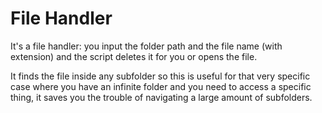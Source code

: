 # File Handler

It's a file handler: you input the folder path and the file name (with extension) and the script deletes it for you or opens the file.

It finds the file inside any subfolder so this is useful for that very specific case where you have an infinite folder and you need to access a specific thing, it saves you the trouble of navigating a large amount of subfolders.

